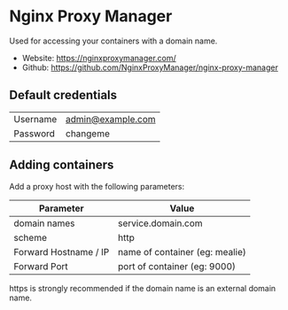 # Nginx Proxy Manager

Used for accessing your containers with a domain name.

- Website: https://nginxproxymanager.com/
- Github: https://github.com/NginxProxyManager/nginx-proxy-manager

## Default credentials

|          |                   |
|----------|-------------------|
| Username | admin@example.com |
| Password | changeme          |

## Adding containers

Add a proxy host with the following parameters:

| Parameter             | Value                          |
|-----------------------|--------------------------------|
| domain names          | service.domain.com             |
| scheme                | http                           |
| Forward Hostname / IP | name of container (eg: mealie) |
| Forward Port          | port of container (eg: 9000)   |

https is strongly recommended if the domain name is an external domain name.